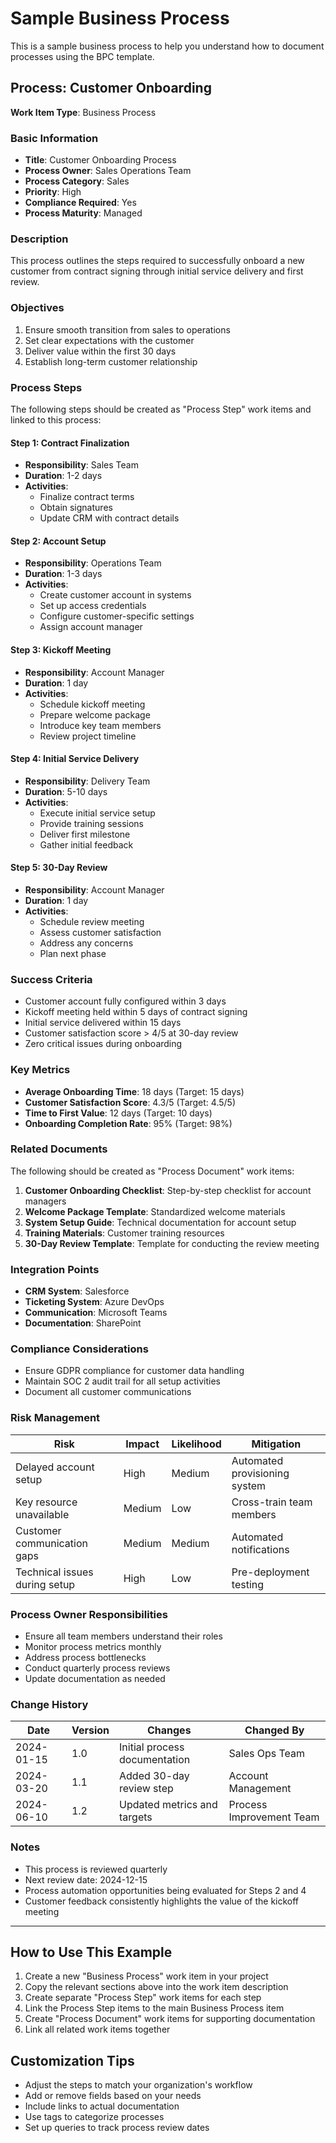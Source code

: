 # Sample Business Process

This is a sample business process to help you understand how to document processes using the BPC template.

## Process: Customer Onboarding

**Work Item Type**: Business Process

### Basic Information

- **Title**: Customer Onboarding Process
- **Process Owner**: Sales Operations Team
- **Process Category**: Sales
- **Priority**: High
- **Compliance Required**: Yes
- **Process Maturity**: Managed

### Description

This process outlines the steps required to successfully onboard a new customer from contract signing through initial service delivery and first review.

### Objectives

1. Ensure smooth transition from sales to operations
2. Set clear expectations with the customer
3. Deliver value within the first 30 days
4. Establish long-term customer relationship

### Process Steps

The following steps should be created as "Process Step" work items and linked to this process:

#### Step 1: Contract Finalization
- **Responsibility**: Sales Team
- **Duration**: 1-2 days
- **Activities**:
  - Finalize contract terms
  - Obtain signatures
  - Update CRM with contract details

#### Step 2: Account Setup
- **Responsibility**: Operations Team
- **Duration**: 1-3 days
- **Activities**:
  - Create customer account in systems
  - Set up access credentials
  - Configure customer-specific settings
  - Assign account manager

#### Step 3: Kickoff Meeting
- **Responsibility**: Account Manager
- **Duration**: 1 day
- **Activities**:
  - Schedule kickoff meeting
  - Prepare welcome package
  - Introduce key team members
  - Review project timeline

#### Step 4: Initial Service Delivery
- **Responsibility**: Delivery Team
- **Duration**: 5-10 days
- **Activities**:
  - Execute initial service setup
  - Provide training sessions
  - Deliver first milestone
  - Gather initial feedback

#### Step 5: 30-Day Review
- **Responsibility**: Account Manager
- **Duration**: 1 day
- **Activities**:
  - Schedule review meeting
  - Assess customer satisfaction
  - Address any concerns
  - Plan next phase

### Success Criteria

- Customer account fully configured within 3 days
- Kickoff meeting held within 5 days of contract signing
- Initial service delivered within 15 days
- Customer satisfaction score > 4/5 at 30-day review
- Zero critical issues during onboarding

### Key Metrics

- **Average Onboarding Time**: 18 days (Target: 15 days)
- **Customer Satisfaction Score**: 4.3/5 (Target: 4.5/5)
- **Time to First Value**: 12 days (Target: 10 days)
- **Onboarding Completion Rate**: 95% (Target: 98%)

### Related Documents

The following should be created as "Process Document" work items:

1. **Customer Onboarding Checklist**: Step-by-step checklist for account managers
2. **Welcome Package Template**: Standardized welcome materials
3. **System Setup Guide**: Technical documentation for account setup
4. **Training Materials**: Customer training resources
5. **30-Day Review Template**: Template for conducting the review meeting

### Integration Points

- **CRM System**: Salesforce
- **Ticketing System**: Azure DevOps
- **Communication**: Microsoft Teams
- **Documentation**: SharePoint

### Compliance Considerations

- Ensure GDPR compliance for customer data handling
- Maintain SOC 2 audit trail for all setup activities
- Document all customer communications

### Risk Management

| Risk | Impact | Likelihood | Mitigation |
|------|--------|------------|------------|
| Delayed account setup | High | Medium | Automated provisioning system |
| Key resource unavailable | Medium | Low | Cross-train team members |
| Customer communication gaps | Medium | Medium | Automated notifications |
| Technical issues during setup | High | Low | Pre-deployment testing |

### Process Owner Responsibilities

- Ensure all team members understand their roles
- Monitor process metrics monthly
- Address process bottlenecks
- Conduct quarterly process reviews
- Update documentation as needed

### Change History

| Date | Version | Changes | Changed By |
|------|---------|---------|------------|
| 2024-01-15 | 1.0 | Initial process documentation | Sales Ops Team |
| 2024-03-20 | 1.1 | Added 30-day review step | Account Management |
| 2024-06-10 | 1.2 | Updated metrics and targets | Process Improvement Team |

### Notes

- This process is reviewed quarterly
- Next review date: 2024-12-15
- Process automation opportunities being evaluated for Steps 2 and 4
- Customer feedback consistently highlights the value of the kickoff meeting

---

## How to Use This Example

1. Create a new "Business Process" work item in your project
2. Copy the relevant sections above into the work item description
3. Create separate "Process Step" work items for each step
4. Link the Process Step items to the main Business Process item
5. Create "Process Document" work items for supporting documentation
6. Link all related work items together

## Customization Tips

- Adjust the steps to match your organization's workflow
- Add or remove fields based on your needs
- Include links to actual documentation
- Use tags to categorize processes
- Set up queries to track process review dates
